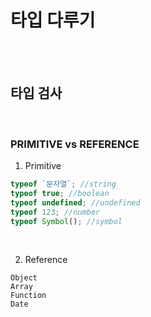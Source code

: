 # 타입 다루기

<br />
<br />

## 타입 검사

<br />

### PRIMITIVE vs REFERENCE

1. Primitive

```js
typeof `문자열`; //string
typeof true; //boolean
typeof undefined; //undefined
typeof 123; //number
typeof Symbol(); //symbol
```

<br />

2. Reference

```plaintext
Object
Array
Function
Date
```
